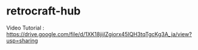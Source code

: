 # retrocraft-hub

Video Tutorial : https://drive.google.com/file/d/1XK18jijlZgiorx45IQH3tqTgcKg3A_ja/view?usp=sharing
